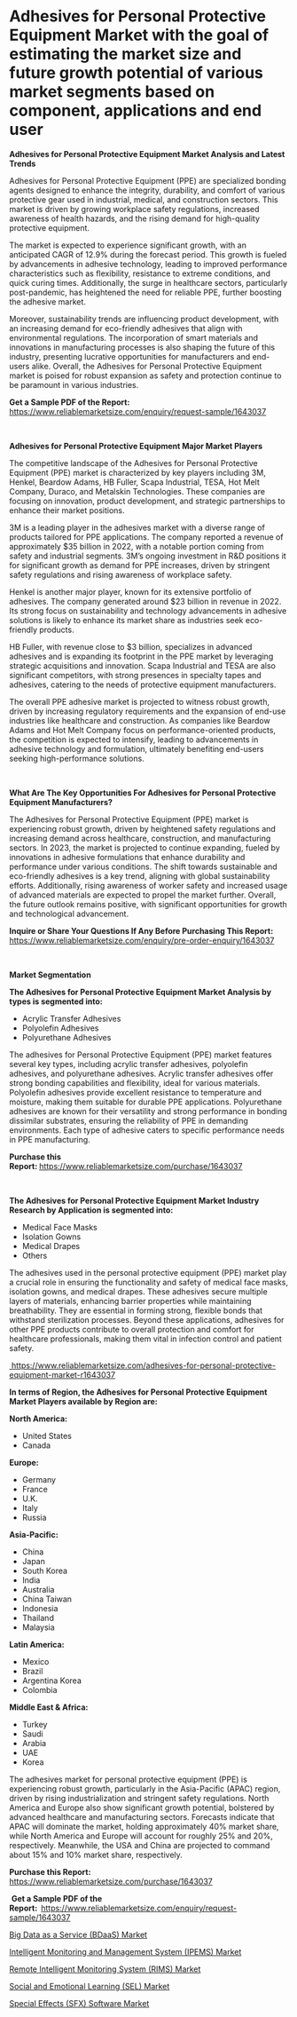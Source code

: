 <p><h1>Adhesives for Personal Protective Equipment Market with the goal of estimating the market size and future growth potential of various market segments based on component, applications and end user</h1></p><p><strong>Adhesives for Personal Protective Equipment Market Analysis and Latest Trends</strong></p>
<p><p>Adhesives for Personal Protective Equipment (PPE) are specialized bonding agents designed to enhance the integrity, durability, and comfort of various protective gear used in industrial, medical, and construction sectors. This market is driven by growing workplace safety regulations, increased awareness of health hazards, and the rising demand for high-quality protective equipment.</p><p>The market is expected to experience significant growth, with an anticipated CAGR of 12.9% during the forecast period. This growth is fueled by advancements in adhesive technology, leading to improved performance characteristics such as flexibility, resistance to extreme conditions, and quick curing times. Additionally, the surge in healthcare sectors, particularly post-pandemic, has heightened the need for reliable PPE, further boosting the adhesive market.</p><p>Moreover, sustainability trends are influencing product development, with an increasing demand for eco-friendly adhesives that align with environmental regulations. The incorporation of smart materials and innovations in manufacturing processes is also shaping the future of this industry, presenting lucrative opportunities for manufacturers and end-users alike. Overall, the Adhesives for Personal Protective Equipment market is poised for robust expansion as safety and protection continue to be paramount in various industries.</p></p>
<p><strong>Get a Sample PDF of the Report:&nbsp;</strong> <a href="https://www.reliablemarketsize.com/enquiry/request-sample/1643037?utm_campaign=1592&utm_medium=2&utm_source=Github&utm_content=ia&utm_term=23102024&utm_id=adhesives-for-personal-protective-equipment">https://www.reliablemarketsize.com/enquiry/request-sample/1643037</a></p>
<p>&nbsp;</p>
<p><strong>Adhesives for Personal Protective Equipment Major Market Players</strong></p>
<p><p>The competitive landscape of the Adhesives for Personal Protective Equipment (PPE) market is characterized by key players including 3M, Henkel, Beardow Adams, HB Fuller, Scapa Industrial, TESA, Hot Melt Company, Duraco, and Metalskin Technologies. These companies are focusing on innovation, product development, and strategic partnerships to enhance their market positions.</p><p>3M is a leading player in the adhesives market with a diverse range of products tailored for PPE applications. The company reported a revenue of approximately $35 billion in 2022, with a notable portion coming from safety and industrial segments. 3M’s ongoing investment in R&D positions it for significant growth as demand for PPE increases, driven by stringent safety regulations and rising awareness of workplace safety.</p><p>Henkel is another major player, known for its extensive portfolio of adhesives. The company generated around $23 billion in revenue in 2022. Its strong focus on sustainability and technology advancements in adhesive solutions is likely to enhance its market share as industries seek eco-friendly products.</p><p>HB Fuller, with revenue close to $3 billion, specializes in advanced adhesives and is expanding its footprint in the PPE market by leveraging strategic acquisitions and innovation. Scapa Industrial and TESA are also significant competitors, with strong presences in specialty tapes and adhesives, catering to the needs of protective equipment manufacturers.</p><p>The overall PPE adhesive market is projected to witness robust growth, driven by increasing regulatory requirements and the expansion of end-use industries like healthcare and construction. As companies like Beardow Adams and Hot Melt Company focus on performance-oriented products, the competition is expected to intensify, leading to advancements in adhesive technology and formulation, ultimately benefiting end-users seeking high-performance solutions.</p></p>
<p>&nbsp;</p>
<p><strong>What Are The Key Opportunities For Adhesives for Personal Protective Equipment Manufacturers?</strong></p>
<p><p>The Adhesives for Personal Protective Equipment (PPE) market is experiencing robust growth, driven by heightened safety regulations and increasing demand across healthcare, construction, and manufacturing sectors. In 2023, the market is projected to continue expanding, fueled by innovations in adhesive formulations that enhance durability and performance under various conditions. The shift towards sustainable and eco-friendly adhesives is a key trend, aligning with global sustainability efforts. Additionally, rising awareness of worker safety and increased usage of advanced materials are expected to propel the market further. Overall, the future outlook remains positive, with significant opportunities for growth and technological advancement.</p></p>
<p><strong>Inquire or Share Your Questions If Any Before Purchasing This Report:</strong> <a href="https://www.reliablemarketsize.com/enquiry/pre-order-enquiry/1643037?utm_campaign=1592&utm_medium=2&utm_source=Github&utm_content=ia&utm_term=23102024&utm_id=adhesives-for-personal-protective-equipment">https://www.reliablemarketsize.com/enquiry/pre-order-enquiry/1643037</a></p>
<p>&nbsp;</p>
<p><strong>Market Segmentation</strong></p>
<p><strong>The Adhesives for Personal Protective Equipment Market Analysis by types is segmented into:</strong></p>
<p><ul><li>Acrylic Transfer Adhesives</li><li>Polyolefin Adhesives</li><li>Polyurethane Adhesives</li></ul></p>
<p><p>The adhesives for Personal Protective Equipment (PPE) market features several key types, including acrylic transfer adhesives, polyolefin adhesives, and polyurethane adhesives. Acrylic transfer adhesives offer strong bonding capabilities and flexibility, ideal for various materials. Polyolefin adhesives provide excellent resistance to temperature and moisture, making them suitable for durable PPE applications. Polyurethane adhesives are known for their versatility and strong performance in bonding dissimilar substrates, ensuring the reliability of PPE in demanding environments. Each type of adhesive caters to specific performance needs in PPE manufacturing.</p></p>
<p><strong>Purchase this Report:&nbsp;</strong><a href="https://www.reliablemarketsize.com/purchase/1643037?utm_campaign=1592&utm_medium=2&utm_source=Github&utm_content=ia&utm_term=23102024&utm_id=adhesives-for-personal-protective-equipment">https://www.reliablemarketsize.com/purchase/1643037</a></p>
<p>&nbsp;</p>
<p><strong>The Adhesives for Personal Protective Equipment Market Industry Research by Application is segmented into:</strong></p>
<p><ul><li>Medical Face Masks</li><li>Isolation Gowns</li><li>Medical Drapes</li><li>Others</li></ul></p>
<p><p>The adhesives used in the personal protective equipment (PPE) market play a crucial role in ensuring the functionality and safety of medical face masks, isolation gowns, and medical drapes. These adhesives secure multiple layers of materials, enhancing barrier properties while maintaining breathability. They are essential in forming strong, flexible bonds that withstand sterilization processes. Beyond these applications, adhesives for other PPE products contribute to overall protection and comfort for healthcare professionals, making them vital in infection control and patient safety.</p></p>
<p><a href="https://www.reliablemarketsize.com/adhesives-for-personal-protective-equipment-market-r1643037?utm_campaign=1592&utm_medium=2&utm_source=Github&utm_content=ia&utm_term=23102024&utm_id=adhesives-for-personal-protective-equipment">&nbsp;https://www.reliablemarketsize.com/adhesives-for-personal-protective-equipment-market-r1643037</a></p>
<p><strong>In terms of Region, the Adhesives for Personal Protective Equipment Market Players available by Region are:</strong></p>
<p>
    <p> <strong> North America: </strong>
        <ul>
            <li>United States</li>
            <li>Canada</li>
        </ul>
        </p> 
    <p> <strong> Europe: </strong>
        <ul>
            <li>Germany</li>
            <li>France</li>
            <li>U.K.</li>
            <li>Italy</li>
            <li>Russia</li>
        </ul>
        </p> 
    <p> <strong> Asia-Pacific: </strong>
        <ul>
            <li>China</li>
            <li>Japan</li>
            <li>South Korea</li>
            <li>India</li>
            <li>Australia</li>
            <li>China Taiwan</li>
            <li>Indonesia</li>
            <li>Thailand</li>
            <li>Malaysia</li>
        </ul>
        </p> 
    <p> <strong> Latin America: </strong>
        <ul>
            <li>Mexico</li>
            <li>Brazil</li>
            <li>Argentina Korea</li>
            <li>Colombia</li>
        </ul>
        </p> 
    <p> <strong> Middle East & Africa: </strong>
        <ul>
            <li>Turkey</li>
            <li>Saudi</li>
            <li>Arabia</li>
            <li>UAE</li>
            <li>Korea</li>
        </ul>
    </p>
    </p>
<p><p>The adhesives market for personal protective equipment (PPE) is experiencing robust growth, particularly in the Asia-Pacific (APAC) region, driven by rising industrialization and stringent safety regulations. North America and Europe also show significant growth potential, bolstered by advanced healthcare and manufacturing sectors. Forecasts indicate that APAC will dominate the market, holding approximately 40% market share, while North America and Europe will account for roughly 25% and 20%, respectively. Meanwhile, the USA and China are projected to command about 15% and 10% market share, respectively.</p></p>
<p><strong>Purchase this Report: </strong><a href="https://www.reliablemarketsize.com/purchase/1643037?utm_campaign=1592&utm_medium=2&utm_source=Github&utm_content=ia&utm_term=23102024&utm_id=adhesives-for-personal-protective-equipment">https://www.reliablemarketsize.com/purchase/1643037</a></p>
<p>&nbsp;<strong>Get a Sample PDF of the Report:&nbsp;&nbsp;</strong><a href="https://www.reliablemarketsize.com/enquiry/request-sample/1643037?utm_campaign=1592&utm_medium=2&utm_source=Github&utm_content=ia&utm_term=23102024&utm_id=adhesives-for-personal-protective-equipment">https://www.reliablemarketsize.com/enquiry/request-sample/1643037</a></p>
<p><strong></strong></p>
<p><p><a href="https://www.linkedin.com/pulse/mapping-big-data-service-bdaas-market-trends-challenges-0r26e?utm_campaign=1592&utm_medium=2&utm_source=Github&utm_content=ia&utm_term=23102024&utm_id=adhesives-for-personal-protective-equipment">Big Data as a Service (BDaaS) Market</a></p><p><a href="https://www.linkedin.com/pulse/strategic-market-insights-navigating-global-intelligent-ynhpe?utm_campaign=1592&utm_medium=2&utm_source=Github&utm_content=ia&utm_term=23102024&utm_id=adhesives-for-personal-protective-equipment">Intelligent Monitoring and Management System (IPEMS) Market</a></p><p><a href="https://www.linkedin.com/pulse/global-remote-intelligent-monitoring-system-rims-market-yeo1e?utm_campaign=1592&utm_medium=2&utm_source=Github&utm_content=ia&utm_term=23102024&utm_id=adhesives-for-personal-protective-equipment">Remote Intelligent Monitoring System (RIMS) Market</a></p><p><a href="https://www.linkedin.com/pulse/social-emotional-learning-sel-market-indicators-size-regional-yqvme?utm_campaign=1592&utm_medium=2&utm_source=Github&utm_content=ia&utm_term=23102024&utm_id=adhesives-for-personal-protective-equipment">Social and Emotional Learning (SEL) Market</a></p><p><a href="https://www.linkedin.com/pulse/sustainability-trends-special-effects-sfx-software-vtf2e?utm_campaign=1592&utm_medium=2&utm_source=Github&utm_content=ia&utm_term=23102024&utm_id=adhesives-for-personal-protective-equipment">Special Effects (SFX) Software Market</a></p></p>